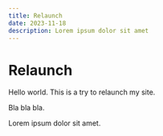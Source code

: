 ```yaml
---
title: Relaunch
date: 2023-11-18
description: Lorem ipsum dolor sit amet
---
```


# Relaunch

Hello world. This is a try to relaunch my site. 

Bla bla bla.

Lorem ipsum dolor sit amet.
